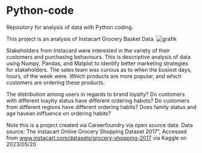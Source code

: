 # Python-code
Repository for analysis of data with Python coding.

This project is an analysis of Instacart Grocery Basket Data. 
![grafik](https://github.com/WhiteShark911/Python-code/assets/121133689/f713e930-096b-4ac6-af95-4dccd69c05c4)

Stakeholders from Instacard were interested in the variety of their customers and purchasing behaviours.
This is descriptive analysis of data using Numpy, Pandas, and Matplot to identify better marketing strategies for stakeholders.
The sales team was curious as to when the busiest days, hours, of the week were.
Which products are more popular, and which customers are ordering these products.

The distribution among users in regards to brand loyalty?
Do customers with different loaylty status have different ordering habots?
Do customers from different regions have different ordering habits?
Does family status and age havean inffluence on ordering habits?

Note this is a project created via Careerfoundry via open source data.
Data source: The Instacart Online Grocery Shopping
Dataset 2017”, Accessed from www.instacart.com/datasets/grocery-shopping-2017
via Kaggle on 2023/05/20
